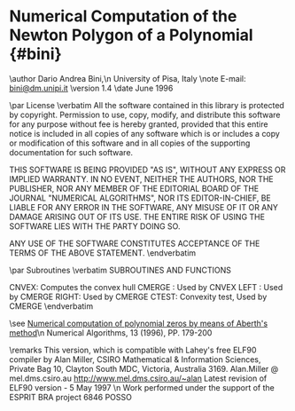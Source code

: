 Numerical Computation of the Newton Polygon of a Polynomial {#bini}
============================================================
\author Dario Andrea Bini,\n University of Pisa, Italy
\note E-mail: bini@dm.unipi.it
\version 1.4
\date June 1996 

\par License
\verbatim
All the software  contained in this library  is protected by copyright. 
Permission  to use, copy, modify, and  distribute this software for any 
purpose without fee is hereby granted, provided that this entire notice 
is included  in all copies  of any software which is or includes a copy 
or modification  of this software  and in all copies  of the supporting 
documentation for such software. 
  
THIS SOFTWARE IS BEING PROVIDED "AS IS", WITHOUT ANY EXPRESS OR IMPLIED 
WARRANTY. IN NO EVENT, NEITHER  THE AUTHORS, NOR THE PUBLISHER, NOR ANY 
MEMBER  OF THE EDITORIAL BOARD OF  THE JOURNAL  "NUMERICAL ALGORITHMS", 
NOR ITS EDITOR-IN-CHIEF, BE  LIABLE FOR ANY ERROR  IN THE SOFTWARE, ANY 
MISUSE  OF IT  OR ANY DAMAGE ARISING OUT OF ITS USE. THE ENTIRE RISK OF 
USING THE SOFTWARE LIES WITH THE PARTY DOING SO.
  
ANY USE  OF THE SOFTWARE  CONSTITUTES  ACCEPTANCE  OF THE TERMS  OF THE 
ABOVE STATEMENT.
\endverbatim

\par Subroutines
\verbatim
SUBROUTINES AND FUNCTIONS

 CNVEX:  Computes the convex hull
 CMERGE  :  Used by CNVEX 
 LEFT :  Used by CMERGE
 RIGHT:  Used by CMERGE
 CTEST:  Convexity test, Used by CMERGE
\endverbatim

\see 
<a href="https://link.springer.com/article/10.1007/BF02207694">Numerical computation of polynomial zeros by means of Aberth's method</a>\n
Numerical Algorithms, 13 (1996), PP. 179-200

\remarks 
This version, which is compatible with Lahey's free ELF90 compiler
by Alan Miller, CSIRO Mathematical & Information Sciences,
Private Bag 10, Clayton South MDC, Victoria, Australia 3169.
Alan.Miller @ mel.dms.csiro.au http://www.mel.dms.csiro.au/~alan
Latest revision of ELF90 version - 5 May 1997 \n
Work performed under the support of the ESPRIT BRA project 6846 POSSO 



  
  
